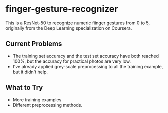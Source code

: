 # finger-gesture-recognizer
This is a ResNet-50 to recognize numeric fiinger gestures from 0 to 5, originally from the Deep Learning specialization on Coursera.

## Current Problems
- The training set accuracy and the test set accuracy have both reached 100%, but the accuracy for practical photos are very low.
- I've already applied grey-scale preprocessing to all the training example, but it didn't help.

## What to Try
- More training examples
- Different preprocessing methods.

